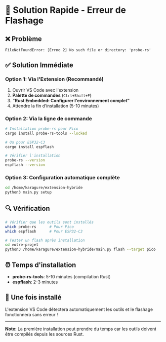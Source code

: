 # 🚀 Solution Rapide - Erreur de Flashage

## ❌ Problème
```
FileNotFoundError: [Errno 2] No such file or directory: 'probe-rs'
```

## ✅ Solution Immédiate

### Option 1: Via l'Extension (Recommandé)
1. Ouvrir VS Code avec l'extension
2. **Palette de commandes** (`Ctrl+Shift+P`)
3. **"Rust Embedded: Configurer l'environnement complet"**
4. Attendre la fin d'installation (5-10 minutes)

### Option 2: Via la ligne de commande
```bash
# Installation probe-rs pour Pico
cargo install probe-rs-tools --locked

# Ou pour ESP32-C3
cargo install espflash

# Vérifier l'installation
probe-rs --version
espflash --version
```

### Option 3: Configuration automatique complète
```bash
cd /home/karagure/extension-hybride
python3 main.py setup
```

## 🔍 Vérification
```bash
# Vérifier que les outils sont installés
which probe-rs      # Pour Pico
which espflash      # Pour ESP32-C3

# Tester un flash après installation
cd votre-projet
python3 /home/karagure/extension-hybride/main.py flash --target pico
```

## ⏰ Temps d'installation
- **probe-rs-tools**: 5-10 minutes (compilation Rust)
- **espflash**: 2-3 minutes

## 🎯 Une fois installé
L'extension VS Code détectera automatiquement les outils et le flashage fonctionnera sans erreur !

---

**Note**: La première installation peut prendre du temps car les outils doivent être compilés depuis les sources Rust.